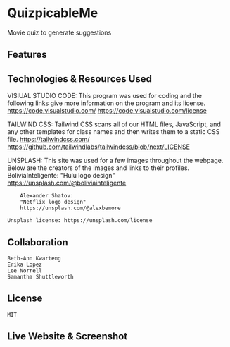 # QuizpicableMe
Movie quiz to generate suggestions


## Features


## Technologies & Resources Used
VISIUAL STUDIO CODE: 
    This program was used for coding and the following links give more information on the program and its license. 
    https://code.visualstudio.com/ 
    https://code.visualstudio.com/license

TAILWIND CSS:
    Tailwind CSS scans all of our HTML files, JavaScript, and any other templates for class names and then writes them to a static CSS file.
    https://tailwindcss.com/
    https://github.com/tailwindlabs/tailwindcss/blob/next/LICENSE

UNSPLASH:
    This site was used for a few images throughout the webpage.  Below are the creators of the images and links to their profiles.
        BoliviaInteligente:
        "Hulu logo design"
        https://unsplash.com/@boliviainteligente

        Alexander Shatov:
        "Netflix logo design"
        https://unsplash.com/@alexbemore

    Unsplash license: https://unsplash.com/license

## Collaboration
    Beth-Ann Kwarteng
    Erika Lopez
    Lee Norrell
    Samantha Shuttleworth

## License
    MIT

## Live Website & Screenshot